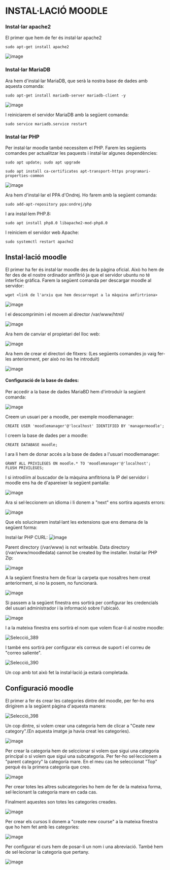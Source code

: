 # INSTAL·LACIÓ MOODLE

### Instal·lar apache2

El primer que hem de fer és instal·lar apache2 

```
sudo apt-get install apache2
```

![image](https://user-images.githubusercontent.com/114423111/204312545-8a6a0e20-8948-426c-a305-a6dd0dad2920.png)

### Instal·lar MariaDB

Ara hem d'instal·lar MariaDB, que serà la nostra base de dades amb aquesta comanda:

```
sudo apt-get install mariadb-server mariadb-client -y
```
![image](https://user-images.githubusercontent.com/114423111/204313159-e2ce8545-8b05-42b6-87de-3da7b7f54a3b.png)

I reiniciarem el servidor MariaDB amb la següent comanda:

```
sudo service mariadb.service restart
```

### Instal·lar PHP

Per instal·lar moodle també necessitem el PHP.
Farem les següents comandes per actualitzar les paquests i instal·lar algunes dependències:

```
sudo apt update; sudo apt upgrade
```

```
sudo apt install ca-certificates apt-transport-https programari-properties-common
```
![image](https://user-images.githubusercontent.com/114423111/204314711-ea9ddd0e-9a14-4889-9fb7-287dd1cefb8b.png)

Ara hem d'instal·lar el PPA d'Ondrej. Ho farem amb la següent comanda:

```
sudo add-apt-repository ppa:ondrej/php
```
I ara instal·lem PHP.8:

```
sudo apt install php8.0 libapache2-mod-php8.0
```
I reiniciem el servidor web Apache:

```
sudo systemctl restart apache2
```
## Instal·lació moodle

El primer ha fer és instal·lar moodle des de la pàgina oficial. Això ho hem de fer des de el nostre ordinador amfitrió ja que el servidor ubuntu no té interficie gràfica.
Farem la següent comanda per descargar moodle al servidor:

```
wget <link de l'arxiu que hem descarregat a la màquina amfirtriona>
```
![image](https://user-images.githubusercontent.com/114423111/204319129-b9aa370d-5e77-410f-a299-8efc9ef59ea0.png)

I el descomprimim i el movem al director /var/www/html/

![image](https://user-images.githubusercontent.com/114423111/204319441-314c187c-8edc-4c1d-99b6-aa113ac23b0f.png)

Ara hem de canviar el propietari del lloc web:

![image](https://user-images.githubusercontent.com/114423111/204320103-d62dba4c-0d29-4efb-91ca-4060da1eb955.png)

Ara hem de crear el directori de fitxers:
(Les següents comandes jo vaig fer-les anteriorment, per això no les he introduït)

![image](https://user-images.githubusercontent.com/114423111/204320979-5855e451-76d5-4f86-96eb-e052e11c3164.png)


#### Configuració de la base de dades:

Per accedir a la base de dades MariaBD hem d'introduïr la següent comanda:

![image](https://user-images.githubusercontent.com/114423111/204321583-0eead15b-16be-43b8-ab8c-4f592986e076.png)

Creem un usuari per a moodle, per exemple moodlemanager:

```
CREATE USER 'moodlemanager'@'localhost' IDENTIFIED BY 'managermoodle';
```

I creem la base de dades per a moodle:

```
CREATE DATABASE moodle;
```

I ara li hem de donar accés a la base de dades a l'usuari moodlemanager:

```
GRANT ALL PRIVILEGES ON moodle.* TO 'moodlemanager'@'localhost';
FLUSH PRIVILEGES;
```

I si introdiïm al buscador de la màquina amfitriona la IP del servidor i moodle ens ha de d'apareixer la següent pantalla:

![image](https://user-images.githubusercontent.com/114423111/204323058-dc5b1a42-7680-41cc-8ba5-3ad2409adda9.png)

Ara si sel·leccionem un idioma i li donem a "next" ens sortira aquests errors:

![image](https://user-images.githubusercontent.com/114423111/204330870-c4f7f53e-6796-4982-a505-fe717f37c8aa.png)

Que els solucinarem instal·lant les extensions que ens demana de la següent forma:

Instal·lar PHP CURL:
![image](https://user-images.githubusercontent.com/114423111/204331311-3a110acf-aa37-4eac-96c2-42045273d70b.png)

Parent directory (/var/www) is not writeable. Data directory (/var/www/moodledata) cannot be created by the installer.
Instal·lar PHP Zip:

![image](https://user-images.githubusercontent.com/114423111/204331499-4d909891-4b20-40f8-a081-33d8789cf208.png)

A la següent finestra hem de ficar la carpeta que nosaltres hem creat anteriorment, si no la posem, no funcionarà.

![image](https://user-images.githubusercontent.com/114423111/204349005-80ddb08e-fa5f-49fc-a29d-87110a082fa5.png)

Si passem a la següent finestra ens sortirà per configurar les credencials del usuari administrador i la informació sobre l'ubicaió.

![image](https://user-images.githubusercontent.com/114423111/205711386-896a84df-7267-47c5-95dd-0737a938ccb9.png)

I a la mateixa finestra ens sortirà el nom que volem ficar-li al nostre moodle:

![Selecció_389](https://user-images.githubusercontent.com/114423111/205711578-d94957b2-790e-4a05-aa7b-34bd01732e63.png)

I també ens sortirà per configurar els correus de suport i el correu de "correo saliente".

![Selecció_390](https://user-images.githubusercontent.com/114423111/205712576-1feaa28f-985b-46f5-b101-874cb4117361.png)

Un cop amb tot això fet la instal·lació ja estarà completada.

## Configuració moodle

El primer a fer és crear les categories dintre del moodle, per fer-ho ens dirigirem a la següent pàgina d'aquesta manera:

![Selecció_398](https://user-images.githubusercontent.com/114423111/205714299-433b9f9d-c1c3-47dd-874a-a61fe304227d.png)

Un cop dintre, si volem crear una categoria hem de clicar a "Ceate new category".(En aquesta imatge ja havia creat les categories).

![image](https://user-images.githubusercontent.com/114423111/207116437-a2e1d247-ff73-4a06-a220-884b7055f5f4.png)

Per crear la categoria hem de selccionar si volem que sigui una categoria principal o si volem que sigui una subcategoria. Per fer-ho sel·leccionem a "parent category" la categoría mare. En el meu cas he seleccionat "Top" perquè és la primera categoría que creo.

![image](https://user-images.githubusercontent.com/114423111/207117177-90e7c818-0f2b-4da2-a281-17800e4e6c78.png)

Per crear totes les altres subcategoríes ho hem de fer de la mateixa forma, sel·lecionant la categoría mare en cada cas.

Finalment aquestes son totes les categoríes creades.

![image](https://user-images.githubusercontent.com/114423111/207121709-f8ce1900-9e0a-41ce-a95e-21e8d8962632.png)

Per crear els cursos li donem a "create new course" a la mateixa finestra que ho hem fet amb les categoríes:

![image](https://user-images.githubusercontent.com/114423111/207120692-5b5af795-34ea-4f99-8b66-97649b5f605f.png)

Per configurar el curs hem de posar-li un nom i una abreviació. També hem de sel·lecionar la categoría que pertany.

![image](https://user-images.githubusercontent.com/114423111/207121421-f3d63c14-4243-4146-9d49-850f1a9f30da.png)

